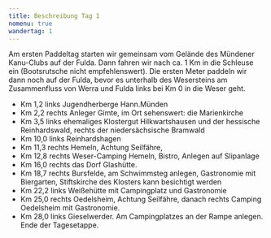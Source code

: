 ```yaml
---
title: Beschreibung Tag 1
nomenu: true
wandertag: 1
---
```


Am ersten Paddeltag starten wir gemeinsam vom Gelände des Mündener Kanu-Clubs auf der Fulda. Dann fahren wir nach ca. 1 Km in die Schleuse ein (Bootsrutsche nicht empfehlenswert).  Die ersten Meter paddeln wir dann noch auf der Fulda, bevor es unterhalb des Wesersteins am Zusammenfluss von Werra und Fulda links bei Km 0 in die Weser geht.

-	Km 1,2 links Jugendherberge Hann.Münden
-	Km 2,2 rechts Anleger Gimte, im Ort sehenswert: die Marienkirche
-	Km 3,5 links ehemaliges Klostergut Hilkwartshausen und der hessische Reinhardswald, rechts der niedersächsische Bramwald
-	Km 10,0 links Reinhardshagen
-	Km 11,3 rechts Hemeln, Achtung Seilfähre, 
-	Km 12,8 rechts Weser-Camping Hemeln, Bistro, Anlegen auf Slipanlage
-	Km 16,0 rechts das Dorf Glashütte.
-	Km 18,7 rechts Bursfelde, am Schwimmsteg anlegen, Gastronomie mit Biergarten, Stiftskirche des Klosters kann besichtigt werden
-	Km 22,2 links Weißehütte mit Campingplatz und Gastronomie
-	Km 25,0 rechts Oedelsheim, Achtung Seilfähre, danach rechts Camping Oedelsheim mit Gastronomie.
-	Km 28,0 links Gieselwerder. Am Campingplatzes an der Rampe anlegen. Ende der Tagesetappe.

 
